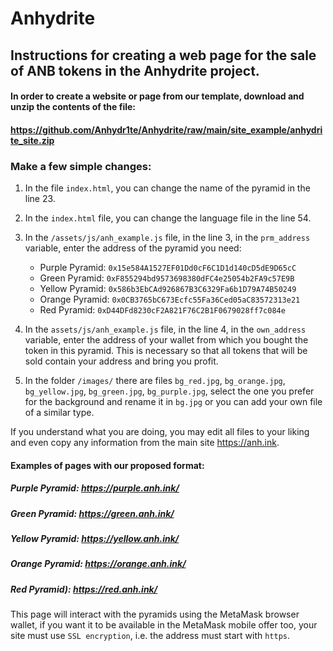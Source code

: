 # Anhydrite

## Instructions for creating a web page for the sale of ANB tokens in the Anhydrite project.


#### In order to create a website or page from our template, download and unzip the contents of the file:
#### https://github.com/Anhydr1te/Anhydrite/raw/main/site_example/anhydrite_site.zip

### Make a few simple changes:


1. In the file `index.html`, you can change the name of the pyramid in the line 23.

2. In the `index.html` file, you can change the language file in the line 54.

3. In the `/assets/js/anh_example.js` file, in the line 3, in the `prm_address` variable, enter the address of the pyramid you need:

	- Purple Pyramid: `0x15e584A1527EF01Dd0cF6C1D1d140cD5dE9D65cC`
	- Green Pyramid:  `0xF855294bd9573698380dFC4e25054b2FA9c57E9B`
	- Yellow Pyramid: `0x586b3EbCAd926867B3C6329Fa6b1D79A74B50249`
	- Orange Pyramid: `0x0CB3765bC673Ecfc55Fa36Ced05aC83572313e21`
	- Red Pyramid:    `0xD44DFd8230cF2A821F76C2B1F0679028ff7c084e`

4. In the `assets/js/anh_example.js` file, in the line 4, in the `own_address` variable, enter the address of your wallet from which you bought the token in this pyramid. This is necessary so that all tokens that will be sold contain your address and bring you profit.

5. In the folder `/images/` there are files `bg_red.jpg`, `bg_orange.jpg`, `bg_yellow.jpg`, `bg_green.jpg`, `bg_purple.jpg`, select the one you prefer for the background and rename it in `bg.jpg`
   or you can add your own file of a similar type.


If you understand what you are doing, you may edit all files to your liking and even copy any information from the main site https://anh.ink.

#### Examples of pages with our proposed format:

##### Purple Pyramid: https://purple.anh.ink/
##### Green Pyramid:  https://green.anh.ink/
##### Yellow Pyramid: https://yellow.anh.ink/
##### Orange Pyramid: https://orange.anh.ink/
##### Red Pyramid): https://red.anh.ink/

This page will interact with the pyramids using the MetaMask browser wallet, if you want it to be available in the MetaMask mobile offer too, your site must use `SSL encryption`, i.e. the address must start with `https`.
